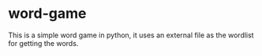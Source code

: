 # word-game
This is a simple word game in python, it uses an external file as the wordlist for getting the words.
